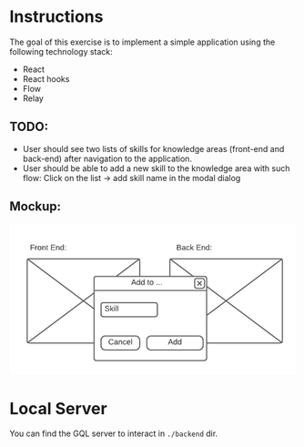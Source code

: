 # Instructions

The goal of this exercise is to implement a simple application using the following technology stack:
 - React
 - React hooks
 - Flow
 - Relay

## TODO:

- User should see two lists of skills for knowledge areas (front-end and back-end) after navigation to the application.
- User should be able to add a new skill to the knowledge area with such flow:
  Click on the list -> add skill name in the modal dialog

## Mockup:

![](./mock.png)

# Local Server

You can find the GQL server to interact in `./backend` dir.